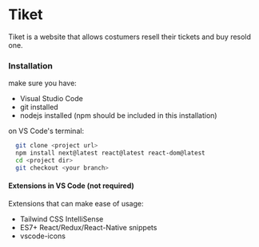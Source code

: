 # Tiket

Tiket is a website that allows costumers resell their tickets and buy resold one.

### Installation

make sure you have:

- Visual Studio Code
- git installed
- nodejs installed (npm should be included in this installation)

on VS Code's terminal:

```bash
  git clone <project url>
  npm install next@latest react@latest react-dom@latest
  cd <project dir>
  git checkout <your branch>
```

#### Extensions in VS Code (not required)

Extensions that can make ease of usage:

- Tailwind CSS IntelliSense
- ES7+ React/Redux/React-Native snippets
- vscode-icons
